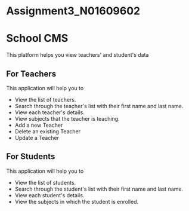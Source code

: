 # Assignment3_N01609602

# School CMS
This platform helps you view teachers' and student's data

## For Teachers
This application will help you to
- View the list of teachers.
- Search through the teacher's list with their first name and last name.
- View each teacher's details.
- View subjects that the teacher is teaching.
- Add a new Teacher
- Delete an existing Teacher
- Update a Teacher

## For Students
This application will help you to
- View the list of students.
- Search through the student's list with their first name and last name.
- View each student's details.
- View the subjects in which the student is enrolled.

